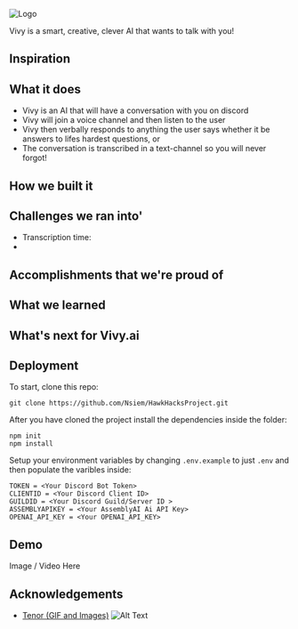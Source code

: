 
![Logo](https://github.com/Nsiem/HawkHacksProject/blob/master/assets/vivyailogo.png)

Vivy is a smart, creative, clever AI that wants to talk with you!
 


## Inspiration

## What it does
- Vivy is an AI that will have a conversation with you on discord
- Vivy will join a voice channel and then listen to the user
- Vivy then verbally responds to anything the user says whether it be answers to lifes hardest questions, or 
- The conversation is transcribed in a text-channel so you will never forgot!
## How we built it

## Challenges we ran into'
- Transcription time:
- 

## Accomplishments that we're proud of

## What we learned

## What's next for Vivy.ai




## Deployment

To start, clone this repo:

```
git clone https://github.com/Nsiem/HawkHacksProject.git
```

After you have cloned the project install the dependencies inside the folder:
```
npm init
npm install
```

Setup your environment variables by changing   ``.env.example`` to just ``.env`` and then populate the varibles inside:
```
TOKEN = <Your Discord Bot Token>
CLIENTID = <Your Discord Client ID>
GUILDID = <Your Discord Guild/Server ID >
ASSEMBLYAPIKEY = <Your AssemblyAI Ai API Key>
OPENAI_API_KEY = <Your OPENAI_API_KEY>
```


## Demo 
Image / Video Here
## Acknowledgements
 - [Tenor (GIF and Images)](https://tenor.com/)
![Alt Text](https://c.tenor.com/IVVJbs0N7DcAAAAC/vivy-dance.gif)


